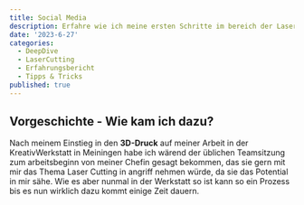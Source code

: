 ```yaml
---
title: Social Media
description: Erfahre wie ich meine ersten Schritte im bereich der Laser Gravur & Cuttin gemacht habe und was dabei gelernt habe.
date: '2023-6-27'
categories:
  - DeepDive
  - LaserCutting
  - Erfahrungsbericht
  - Tipps & Tricks
published: true
---
```


## Vorgeschichte - Wie kam ich dazu?

Nach meinem Einstieg in den **3D-Druck** auf meiner Arbeit in der KreativWerkstatt in Meiningen habe ich wärend der üblichen Teamsitzung zum arbeitsbeginn von meiner Chefin gesagt bekommen, das sie gern mit mir das Thema Laser Cutting in angriff nehmen würde, da sie das Potential in mir sähe. Wie es aber nunmal in der Werkstatt so ist kann so ein Prozess bis es nun wirklich dazu kommt einige Zeit dauern.
